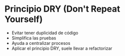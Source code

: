 # Principio DRY (Don't Repeat Yourself)

- Evitar tener duplicidad de código
- Simplifica las pruebas
- Ayuda a centralizar procesos
- Aplicar el principio DRY, suele llevar a refactorizar
